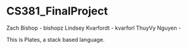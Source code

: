# CS381_FinalProject
Zach Bishop - bishopz
Lindsey Kvarfordt - kvarforl
ThuyVy Nguyen -

This is Plates, a stack based language.

